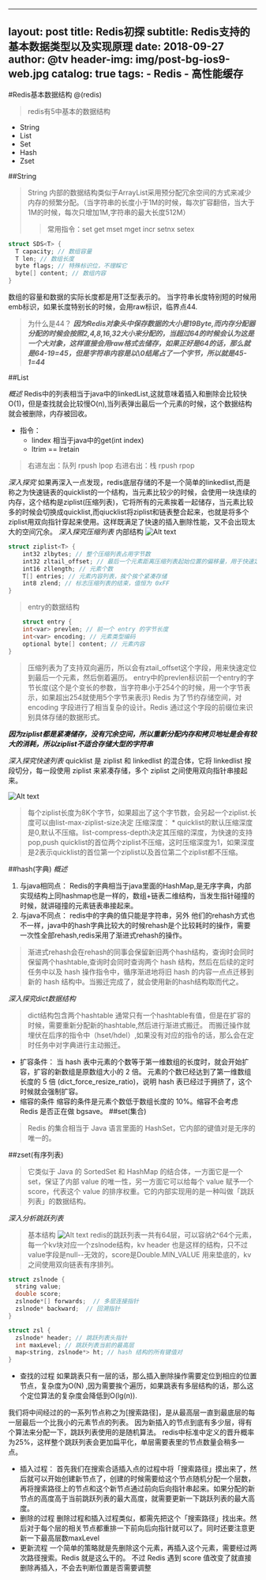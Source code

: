 
---
layout:     post
title:      Redis初探
subtitle:   Redis支持的基本数据类型以及实现原理
date:       2018-09-27
author:     @tv
header-img: img/post-bg-ios9-web.jpg
catalog: true
tags:
    - Redis
    - 高性能缓存
---

#Redis基本数据结构
@(redis)
> redis有5中基本的数据结构
* String
* List
* Set
* Hash
* Zset


##String

> String 内部的数据结构类似于ArrayList采用预分配冗余空间的方式来减少内存的频繁分配。（当字符串的长度小于1M的时候，每次扩容翻倍，当大于1M的时候，每次只增加1M,字符串的最大长度512M）
>> 常用指令：set get mset mget incr setnx setex

```cpp
struct SDS<T> {
  T capacity; // 数组容量
  T len; // 数组长度
  byte flags; // 特殊标识位，不理睬它
  byte[] content; // 数组内容
}
```

数组的容量和数据的实际长度都是用T泛型表示的。
当字符串长度特别短的时候用emb标识，如果长度特别长的时候，会用raw标识，临界点44.

> 为什么是44？
***因为Redis对象头中保存数据的大小是19Byte,而内存分配器分配的时候会按照2,4,8,16,32大小来分配的，当超过64的时候会认为这是一个大对象，这样直接会用raw格式去储存，如果正好是64的话，那么就是64-19=45，但是字符串内容是以\0结尾占了一个字节，所以就是45-1=44***

##List

*概述*
Redis中的列表相当于java中的linkedList,这就意味着插入和删除会比较快O(1)，但是查找就会比较慢O(n),当列表弹出最后一个元素的时候，这个数据结构就会被删除，内存被回收。
* 指令：
  - lindex 相当于java中的get(int index)
  - ltrim  == lretain
> 右进左出：队列 rpush lpop
> 右进右出：栈 rpush rpop

*深入探究*
如果再深入一点发现，redis底层存储的不是一个简单的linkedlist,而是称之为快速链表的quicklist的一个结构，当元素比较少的时候，会使用一块连续的内存，这个结构是ziplist(压缩列表)，它将所有的元素挨着一起储存，当元素比较多的时候会切换成quicklist,而qiucklist将ziplist和链表整合起来，也就是将多个ziplist用双向指针穿起来使用。这样既满足了快速的插入删除性能，又不会出现太大的空间冗余。
*深入探究压缩列表*
内部结构
![Alt text](./1535957510445.png)
```cpp
struct ziplist<T> {
    int32 zlbytes; // 整个压缩列表占用字节数
    int32 zltail_offset; // 最后一个元素距离压缩列表起始位置的偏移量，用于快速定位到最后一个节点
    int16 zllength; // 元素个数
    T[] entries; // 元素内容列表，挨个挨个紧凑存储
    int8 zlend; // 标志压缩列表的结束，值恒为 0xFF
}
```
> entry的数据结构
```cpp
	struct entry {
    int<var> prevlen; // 前一个 entry 的字节长度
    int<var> encoding; // 元素类型编码
    optional byte[] content; // 元素内容
}
```
> 压缩列表为了支持双向遍历，所以会有ztail_offset这个字段，用来快速定位到最后一个元素，然后倒着遍历。
> entry中的prevlen标识前一个entry的字节长度(这个是个变长的参数，当字符串小于254个的时候，用一个字节表示，如果超出254就使用5个字节来表示)
> Redis 为了节约存储空间，对 encoding 字段进行了相当复杂的设计。Redis 通过这个字段的前缀位来识别具体存储的数据形式。

***因为ziplist都是紧凑储存，没有冗余空间，所以重新分配内存和拷贝地址是会有较大的消耗，所以ziplist不适合存储大型的字符串***

*深入探究快速列表*
quicklist 是 ziplist 和 linkedlist 的混合体，它将 linkedlist 按段切分，每一段使用 ziplist 来紧凑存储，多个 ziplist 之间使用双向指针串接起来。

![Alt text](./1535958174742.png)
> 每个ziplist长度为8K个字节，如果超出了这个字节数，会另起一个ziplist.长度可以由list-max-ziplist-size决定
> 压缩深度：
	* quicklist的默认压缩深度是0,默认不压缩。list-compress-depth决定其压缩的深度，为快速的支持pop,push quicklist的首位两个ziplist不压缩，这时压缩深度为1，如果深度是2表示quicklist的首位第一个ziplist以及首位第二个ziplist都不压缩。

##hash(字典)
*概述*
1. 与java相同点：
Redis的字典相当于java里面的HashMap,是无序字典，内部实现结构上同hashmap也是一样的，数组+链表二维结构，当发生指针碰撞的时候，就讲碰撞的元素链表串接起来。
2. 与java不同点：
redis中的字典的值只能是字符串，另外  他们的rehash方式也不一样，java中的hash字典比较大的时候rehash是个比较耗时的操作，需要一次性全部rehash,redis采用了渐进式rehash的操作。
> 渐进式rehash会在rehash的同事会保留新旧两个hash结构，查询时会同时保留两个hashtable,查询时会同时查询两个 hash 结构，然后在后续的定时任务中以及 hash 操作指令中，循序渐进地将旧 hash 的内容一点点迁移到新的 hash 结构中。当搬迁完成了，就会使用新的hash结构取而代之。

*深入探究dict数据结构*
> dict结构包含两个hashtable 通常只有一个hashtable有值，但是在扩容的时候，需要重新分配新的hashtable,然后进行渐进式搬迁。
> 而搬迁操作就埋伏在后序的指令中（hset/hdel）,如果没有对应的指令的话，那么会在定时任务中对字典进行主动搬迁。
* 扩容条件：
当 hash 表中元素的个数等于第一维数组的长度时，就会开始扩容，扩容的新数组是原数组大小的 2 倍。
元素的个数已经达到了第一维数组长度的 5 倍 (dict_force_resize_ratio)，说明 hash 表已经过于拥挤了，这个时候就会强制扩容。
* 缩容的条件
缩容的条件是元素个数低于数组长度的 10%。缩容不会考虑 Redis 是否正在做 bgsave。
##set(集合)
> Redis 的集合相当于 Java 语言里面的 HashSet，它内部的键值对是无序的唯一的。

##zset(有序列表)
> 它类似于 Java 的 SortedSet 和 HashMap 的结合体，一方面它是一个 set，保证了内部 value 的唯一性，另一方面它可以给每个 value 赋予一个 score，代表这个 value 的排序权重。它的内部实现用的是一种叫做「跳跃列表」的数据结构。

*深入分析跳跃列表*

> 基本结构
![Alt text](./1535961672281.png)
redis的跳跃列表一共有64层，可以容纳2^64个元素，每一个kv块对应一个zslnode结构，kv header 也是这样的结构，只不过value字段是null--无效的，score是Double.MIN_VALUE 用来垫底的，kv之间使用双向链表有序排列。

```cpp
struct zslnode {
  string value;
  double score;
  zslnode*[] forwards;  // 多层连接指针
  zslnode* backward;  // 回溯指针
}

struct zsl {
  zslnode* header; // 跳跃列表头指针
  int maxLevel; // 跳跃列表当前的最高层
  map<string, zslnode*> ht; // hash 结构的所有键值对
}
```

* 查找的过程
  如果跳表只有一层的话，那么插入删除操作需要定位到相应的位置节点，复杂度为O(N) ,因为需要挨个遍历，如果跳表有多层结构的话，那么这个定位算法的复杂度会降低到O(lg(n)).

我们将中间经过的的一系列节点称之为[搜索路径]，是从最高层一直到最底层的每一层最后一个比我小的元素节点的列表。
因为新插入的节点到底有多少层，得有个算法来分配一下，跳跃列表使用的是随机算法。
redis中标准中定义的晋升概率为25%，这样整个跳跃列表会更加扁平化，单层需要表里的节点数量会稍多一点。

* 插入过程：
首先我们在搜索合适插入点的过程中将「搜索路径」摸出来了，然后就可以开始创建新节点了，创建的时候需要给这个节点随机分配一个层数，再将搜索路径上的节点和这个新节点通过前向后向指针串起来。如果分配的新节点的高度高于当前跳跃列表的最大高度，就需要更新一下跳跃列表的最大高度。
* 删除的过程
删除过程和插入过程类似，都需先把这个「搜索路径」找出来。然后对于每个层的相关节点都重排一下前向后向指针就可以了。同时还要注意更新一下最高层数maxLevel
* 更新流程
一个简单的策略就是先删除这个元素，再插入这个元素，需要经过两次路径搜索。Redis 就是这么干的。 不过 Redis 遇到 score 值改变了就直接删除再插入，不会去判断位置是否需要调整
